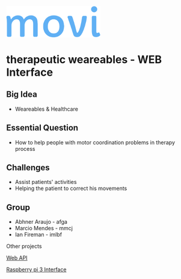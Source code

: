 
<img src="./Logomakr_4NaDSo.png" width="250">

# therapeutic weareables - WEB Interface

## Big Idea
* Weareables & Healthcare

## Essential Question
* How to help people with motor coordination problems in therapy process

## Challenges
* Assist patients' activities
* Helping the patient to correct his movements

## Group
* Abhner Araujo - afga
* Marcio Mendes - mmcj
* Ian Fireman - imlbf

Other projects

[Web API](https://github.com/ianfireman/movi-api)

[Raspberry pi 3 Interface](https://github.com/ianfireman/movi)
